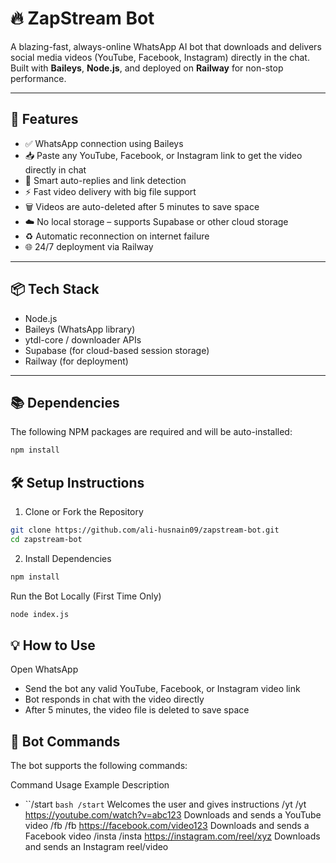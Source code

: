 # 🔥 ZapStream Bot

A blazing-fast, always-online WhatsApp AI bot that downloads and delivers social media videos (YouTube, Facebook, Instagram) directly in the chat. Built with **Baileys**, **Node.js**, and deployed on **Railway** for non-stop performance.

---

## 🚀 Features

- ✅ WhatsApp connection using Baileys
- 📥 Paste any YouTube, Facebook, or Instagram link to get the video directly in chat
- 🤖 Smart auto-replies and link detection
- ⚡ Fast video delivery with big file support
- 🗑️ Videos are auto-deleted after 5 minutes to save space
- ☁️ No local storage – supports Supabase or other cloud storage
- ♻️ Automatic reconnection on internet failure
- 🌐 24/7 deployment via Railway

---

## 📦 Tech Stack

- Node.js
- Baileys (WhatsApp library)
- ytdl-core / downloader APIs
- Supabase (for cloud-based session storage)
- Railway (for deployment)

---

## 📚 Dependencies

The following NPM packages are required and will be auto-installed:

```bash
npm install
```

## 🛠️ Setup Instructions

1. Clone or Fork the Repository
```bash
git clone https://github.com/ali-husnain09/zapstream-bot.git
cd zapstream-bot
```
2. Install Dependencies
```bash
npm install
```

Run the Bot Locally (First Time Only)

```bash
node index.js
```
## 💡 How to Use
Open WhatsApp

- Send the bot any valid YouTube, Facebook, or Instagram video link
- Bot responds in chat with the video directly
- After 5 minutes, the video file is deleted to save space

## 📢 Bot Commands
The bot supports the following commands:


Command	Usage Example	Description
- ``/start	 ```bash /start```	                          Welcomes the user and gives instructions
/yt	/yt https://youtube.com/watch?v=abc123	    Downloads and sends a YouTube video
/fb	/fb https://facebook.com/video123	          Downloads and sends a Facebook video
/insta	/insta https://instagram.com/reel/xyz	  Downloads and sends an Instagram reel/video
